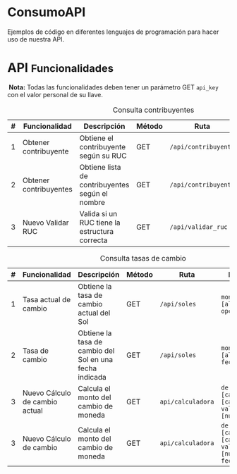 # ConsumoAPI
Ejemplos de código en diferentes lenguajes de programación para hacer uso de nuestra API.
<div class="page-header">
    <h1>API <small>Funcionalidades</small></h1>
</div>

<p class="bg-warning"> <b>&nbsp;Nota:</b> Todas las funcionalidades deben tener un par&aacute;metro GET <code>api_key</code> con el valor personal de su llave.</p>

<table class="table table-hover">
    <caption>Consulta contribuyentes</caption>
    <thead> <tr> <th>#</th> <th>Funcionalidad</th> <th>Descripci&oacute;n</th> <th>M&eacute;todo</th> <th>Ruta</th> <th>Par&aacute;metros</th> </tr> </thead>
   <tr>
       <td>1</td>
       <td> Obtener contribuyente</td>
       <td>Obtiene el contribuyente seg&uacute;n su RUC</td>
       <td><span class="label label-primary">GET</span></td>
       <td><code>/api/contribuyente</code></td>
       <td><code>ruc [num&eacute;rico]</code></td>
   </tr>
    <tr>
        <td>2</td>
        <td> Obtener contribuyentes</td>
        <td>Obtiene lista de contribuyentes seg&uacute;n el nombre</td>
        <td><span class="label label-primary">GET</span></td>
        <td><code>/api/contribuyente</code></td>
        <td><code>nombre [alfanum&eacute;rico], todos [boleano, opcional]</code></td>
    </tr>
    <tr>
        <td>3</td>
        <td><span class="label label-default">Nuevo</span> Validar RUC</td>
        <td>Valida si un RUC tiene la estructura correcta</td>
        <td><span class="label label-primary">GET</span></td>
        <td><code>/api/validar_ruc</code></td>
        <td><code>ruc [num&eacute;rico]</code></td>
    </tr>

</table>

<table class="table table-hover">
  <caption>Consulta tasas de cambio</caption>
  <thead> <tr> <th>#</th> <th>Funcionalidad</th> <th>Descripci&oacute;n</th> <th>M&eacute;todo</th> <th>Ruta</th> <th>Par&aacute;metros</th> </tr> </thead>
        <tr>
            <td>1</td>
            <td> Tasa actual de cambio </td>
            <td>Obtiene la tasa de cambio actual del Sol</td>
            <td><span class="label label-primary">GET</span></td>
            <td><code>/api/soles</code></td>
            <td><code>moneda [alfanum&eacute;rico, opcional]</code></td>
        </tr>
        <tr>
            <td>2</td>
            <td> Tasa de cambio</td>
            <td>Obtiene la tasa de cambio del Sol en una fecha indicada</td>
            <td><span class="label label-primary">GET</span></td>
            <td><code>/api/soles</code></td>
            <td><code>moneda [alfanum&eacute;rico], fecha [d-m-Y]</code></td>
        </tr>
        <tr>
            <td>3</td>
            <td><span class="label label-default">Nuevo</span> C&aacute;lculo de cambio actual</td>
            <td>Calcula el monto del cambio de moneda</td>
            <td><span class="label label-primary">GET</span></td>
            <td><code>api/calculadora</code></td>
            <td><code>de [caracteres], a [caracteres], valor [num&eacute;rico]</code></td>
        </tr>
        <tr>
      <td>3</td>
      <td><span class="label label-default">Nuevo</span> C&aacute;lculo de cambio</td>
      <td>Calcula el monto del cambio de moneda</td>
      <td><span class="label label-primary">GET</span></td>
      <td><code>api/calculadora</code></td>
      <td><code>de [caracteres], a [caracteres], valor [num&eacute;rico], fecha [d-m-Y]</code></td>
      </tr>

  </table>
